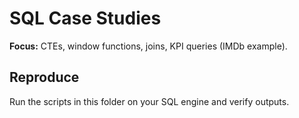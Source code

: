 # SQL Case Studies
**Focus:** CTEs, window functions, joins, KPI queries (IMDb example).
## Reproduce
Run the scripts in this folder on your SQL engine and verify outputs.
